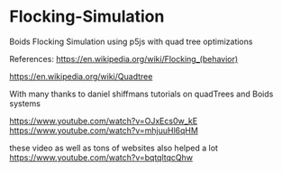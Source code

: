 # Flocking-Simulation

Boids Flocking Simulation using p5js with quad tree optimizations

References:
https://en.wikipedia.org/wiki/Flocking_(behavior)

https://en.wikipedia.org/wiki/Quadtree

With many thanks to daniel shiffmans tutorials on quadTrees and Boids systems

https://www.youtube.com/watch?v=OJxEcs0w_kE
https://www.youtube.com/watch?v=mhjuuHl6qHM

these video as well as tons of websites also helped a lot
https://www.youtube.com/watch?v=bqtqltqcQhw
